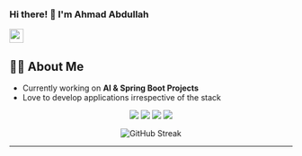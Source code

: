 <h3>
  Hi there! 👋 I'm Ahmad Abdullah  

</h3>
  <a href="https://www.ahmadabdullahdev.online/">
    <img src="https://img.shields.io/badge/Check_out_my_Portfolio-000000?style=for-the-badge&logo=About.me&logoColor=white" height="25"/>
  </a>

## 👨‍💻 About Me  

- Currently working on **AI & Spring Boot Projects**  
- Love to develop applications irrespective of the stack  

<p align="center">
  <!-- Frontend -->
  <img src="https://img.shields.io/badge/Next.js-000000?style=for-the-badge&logo=nextdotjs&logoColor=white" />
  
  <!-- Backend -->
  <img src="https://img.shields.io/badge/Spring_Boot-6DB33F?style=for-the-badge&logo=springboot&logoColor=white" />
  <img src="https://img.shields.io/badge/Flask-000000?style=for-the-badge&logo=flask&logoColor=white" />
  
  <!-- Databases -->
  <img src="https://img.shields.io/badge/MongoDB-4EA94B?style=for-the-badge&logo=mongodb&logoColor=white" />
</p>

<p align="center">
  <img src="https://streak-stats.demolab.com?user=Ahmed949916&theme=highcontrast" alt="GitHub Streak" />
</p>

---

